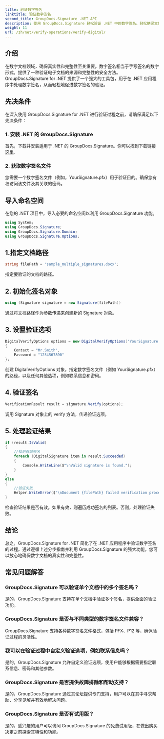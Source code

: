 ```yaml
---
title: 验证数字签名
linktitle: 验证数字签名
second_title: GroupDocs.Signature .NET API
description: 使用 GroupDocs.Signature 轻松验证 .NET 中的数字签名。轻松确保文件的真实性和完整性。
weight: 11
url: /zh/net/verify-operations/verify-digital/
---
```

## 介绍
在数字文档领域，确保真实性和完整性至关重要。数字签名相当于手写签名的数字形式，提供了一种验证电子文档的来源和完整性的安全方法。 GroupDocs.Signature for .NET 提供了一个强大的工具包，用于在 .NET 应用程序中处理数字签名，从而轻松地促进数字签名的验证。
## 先决条件
在深入使用 GroupDocs.Signature for .NET 进行验证过程之前，请确保满足以下先决条件：
### 1. 安装 .NET 的 GroupDocs.Signature
首先，下载并安装适用于 .NET 的 GroupDocs.Signature。你可以找到下载链接[这里](https://releases.groupdocs.com/signature/net/).
### 2. 获取数字签名文件
您需要一个数字签名文件（例如，YourSignature.pfx）用于验证目的。确保您有权访问该文件及其关联的密码。

## 导入命名空间
在您的 .NET 项目中，导入必要的命名空间以利用 GroupDocs.Signature 功能。

```csharp
using System;
using GroupDocs.Signature;
using GroupDocs.Signature.Domain;
using GroupDocs.Signature.Options;
```
## 1.指定文档路径
```csharp
string filePath = "sample_multiple_signatures.docx";
```
指定要验证的文档的路径。
## 2. 初始化签名对象
```csharp
using (Signature signature = new Signature(filePath))
```
通过将文档路径作为参数传递来创建新的 Signature 对象。
## 3. 设置验证选项
```csharp
DigitalVerifyOptions options = new DigitalVerifyOptions("YourSignature.pfx")
{
    Contact = "Mr.Smith",
    Password = "1234567890"
};
```
创建 DigitalVerifyOptions 对象，指定数字签名文件（例如 YourSignature.pfx）的路径，以及任何其他选项，例如联系信息和密码。
## 4. 验证签名
```csharp
VerificationResult result = signature.Verify(options);
```
调用 Signature 对象上的 verify 方法，传递验证选项。
## 5. 处理验证结果
```csharp
if (result.IsValid)
{
    //找到有效签名
    foreach (DigitalSignature item in result.Succeeded)
    {
        Console.WriteLine($"\nValid signature is found.");
    }
}
else
{
    //验证失败
    Helper.WriteError($"\nDocument {filePath} failed verification process.");
}
```
检查验证结果是否有效。如果有效，则遍历成功签名的列表。否则，处理验证失败。

## 结论
总之，GroupDocs.Signature for .NET 简化了在 .NET 应用程序中验证数字签名的过程。通过遵循上述分步指南并利用 GroupDocs.Signature 的强大功能，您可以放心地确保数字文档的真实性和完整性。
## 常见问题解答
### GroupDocs.Signature 可以验证单个文档中的多个签名吗？
是的，GroupDocs.Signature 支持在单个文档中验证多个签名，提供全面的验证功能。
### GroupDocs.Signature 是否与不同类型的数字签名文件兼容？
GroupDocs.Signature 支持各种数字签名文件格式，包括 PFX、P12 等，确保验证过程的灵活性。
### 我可以在验证过程中自定义验证选项，例如联系信息吗？
是的，GroupDocs.Signature 允许自定义验证选项，使用户能够根据需要指定联系信息、密码和其他参数。
### GroupDocs.Signature 是否提供故障排除和帮助支持？
是的，GroupDocs.Signature 通过其论坛提供专门支持，用户可以在其中寻求帮助、分享见解并有效地解决问题。
### GroupDocs.Signature 是否有试用版？
是的，感兴趣的用户可以访问 GroupDocs.Signature 的免费试用版，在做出购买决定之前探索其特性和功能。